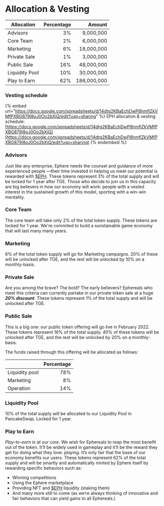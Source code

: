 # Allocation & Vesting

| Allocation     | Percentage |      Amount |
| -------------- | ---------: | ----------: |
| Advisors       |         3% |   9,000,000 |
| Core Team      |         2% |   6,000,000 |
| Marketing      |         6% |  18,000,000 |
| Private Sale   |         1% |   3,000,000 |
| Public Sale    |        16% |  48,000,000 |
| Liquidity Pool |        10% |  30,000,000 |
| Play to Earn   |        62% | 186,000,000 |

### Vesting schedule

{% embed url="https://docs.google.com/spreadsheets/d/14dtg2KBaEchDwP8hmflZkVMfPXBG879l8oJ0Oo2bXiQ/edit?usp=sharing" %}
EPH allocation & vesting schedule: [https://docs.google.com/spreadsheets/d/14dtg2KBaEchDwP8hmflZkVMfPXBG879l8oJ0Oo2bXiQ](https://docs.google.com/spreadsheets/d/14dtg2KBaEchDwP8hmflZkVMfPXBG879l8oJ0Oo2bXiQ/edit?usp=sharing)
{% endembed %}

### Advisors <a href="#13df" id="13df"></a>

Just like any enterprise, Ephere needs the counsel and guidance of more experienced people —their time invested in helping us meet our potential is rewarded with [$EPH](usdeph.md). These tokens represent 3% of the total supply and will be locked for 1 year after TGE. Those who decide to join us in this capacity are big believers in how our economy will work: people with a vested interest in the sustained growth of this model, sporting with a win-win mentality.

### Core Team <a href="#5e49" id="5e49"></a>

The core team will take only 2% of the total token supply. These tokens are locked for 1 year. We're commited to build a sunstainable game economy that will last many many years.

### Marketing

6% of the total token supply will go for Marketing campaigns. 20% of these will be unlocked after TGE, and the rest will be unlocked by 10% on a monthly-basis.

### Private Sale <a href="#9119" id="9119"></a>

Are you among the brave? The bold? The early believers? Ephereals who meet this criteria can currently partake in our private token sale at a huge _**20% discount**_. These tokens represent 1% of the total supply and will be unlocked after TGE.

### Public Sale <a href="#e0ef" id="e0ef"></a>

This is a big one: our public token offering will go live in February 2022. These tokens represent 16% of the total supply. 40% of these tokens will be unlocked after TGE, and the rest will be unlocked by 20% on a monthly-basis.

The funds raised through this offering will be allocated as follows:

|                | Percentage |
| -------------- | ---------: |
| Liquidity pool |        78% |
| Marketing      |         8% |
| Operation      |        14% |

### Liquidity Pool <a href="#e0ef" id="e0ef"></a>

10% of the total supply will be allocated to our Liquidity Pool in PancakeSwap. Locked for 1 year.

### Play to Earn <a href="#3875" id="3875"></a>

_Play-to-earn is at our core_. We wish for Ephereals to reap the most benefit out of the token. It’ll be widely used in gameplay and it’ll be the reward they get for doing what they love: _playing_. It’s only fair that the base of our economy benefits our users. These tokens represent 62% of the total supply and will be smartly and automatically minted by Ephere itself by rewarding specific behaviors such as:

* Winning competitions
* Using the Ephere marketplace
* Providing NFT and [$EPH](usdeph.md) liquidity (staking them)
* And many more still to come (as we’re always thinking of innovative and fair behaviors that can yield gains to all Ephereals.)
